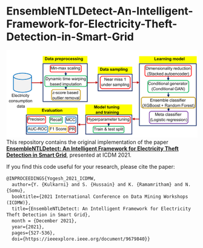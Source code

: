 # EnsembleNTLDetect-An-Intelligent-Framework-for-Electricity-Theft-Detection-in-Smart-Grid

![](Complete_Block.png) 
This repository contains the original implementation of the paper **[EnsembleNTLDetect: An Intelligent Framework for Electricity Theft Detection in Smart Grid](https://arxiv.org/abs/2110.04502)**, presented at ICDM 2021.

If you find this code useful for your research, please cite the paper:

```
@INPROCEEDINGS{Yogesh_2021_ICDMW,
  author={Y. {Kulkarni} and S. {Hussain} and K. {Ramamritham} and N. {Somu},
  booktitle={2021 International Conference on Data Mining Workshops (ICDMW)}, 
  title={EnsembleNTLDetect: An Intelligent Framework for Electricity Theft Detection in Smart Grid}, 
  month = {December 2021},
  year={2021},
  pages={527-536},
  doi={https://ieeexplore.ieee.org/document/9679840}}
```
